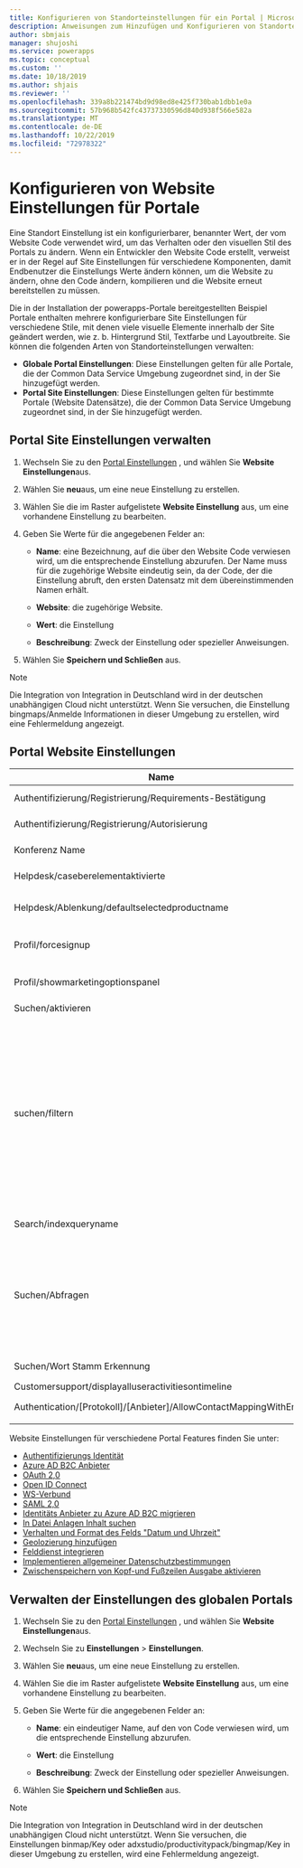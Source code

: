 ```yaml
---
title: Konfigurieren von Standorteinstellungen für ein Portal | MicrosoftDocs
description: Anweisungen zum Hinzufügen und Konfigurieren von Standorteinstellungen für ein Portal und globale Einstellungen für alle Portale in Ihrer Organisation.
author: sbmjais
manager: shujoshi
ms.service: powerapps
ms.topic: conceptual
ms.custom: ''
ms.date: 10/18/2019
ms.author: shjais
ms.reviewer: ''
ms.openlocfilehash: 339a8b221474bd9d98ed8e425f730bab1dbb1e0a
ms.sourcegitcommit: 57b968b542fc43737330596d840d938f566e582a
ms.translationtype: MT
ms.contentlocale: de-DE
ms.lasthandoff: 10/22/2019
ms.locfileid: "72978322"
---
```

# <a name="configure-site-settings-for-portals"></a>Konfigurieren von Website Einstellungen für Portale

Eine Standort Einstellung ist ein konfigurierbarer, benannter Wert, der vom Website Code verwendet wird, um das Verhalten oder den visuellen Stil des Portals zu ändern. Wenn ein Entwickler den Website Code erstellt, verweist er in der Regel auf Site Einstellungen für verschiedene Komponenten, damit Endbenutzer die Einstellungs Werte ändern können, um die Website zu ändern, ohne den Code ändern, kompilieren und die Website erneut bereitstellen zu müssen.

Die in der Installation der powerapps-Portale bereitgestellten Beispiel Portale enthalten mehrere konfigurierbare Site Einstellungen für verschiedene Stile, mit denen viele visuelle Elemente innerhalb der Site geändert werden, wie z. b. Hintergrund Stil, Textfarbe und Layoutbreite.
Sie können die folgenden Arten von Standorteinstellungen verwalten:

- **Globale Portal Einstellungen**: Diese Einstellungen gelten für alle Portale, die der Common Data Service Umgebung zugeordnet sind, in der Sie hinzugefügt werden.
- **Portal Site Einstellungen**: Diese Einstellungen gelten für bestimmte Portale (Website Datensätze), die der Common Data Service Umgebung zugeordnet sind, in der Sie hinzugefügt werden.


## <a name="manage-portal-site-settings"></a>Portal Site Einstellungen verwalten

1. Wechseln Sie zu den [Portal Einstellungen](../manage-existing-portals.md#settings) , und wählen Sie **Website Einstellungen**aus.

2. Wählen Sie **neu**aus, um eine neue Einstellung zu erstellen.

3. Wählen Sie die im Raster aufgelistete **Website Einstellung** aus, um eine vorhandene Einstellung zu bearbeiten.

4. Geben Sie Werte für die angegebenen Felder an: 

    - **Name**: eine Bezeichnung, auf die über den Website Code verwiesen wird, um die entsprechende Einstellung abzurufen. Der Name muss für die zugehörige Website eindeutig sein, da der Code, der die Einstellung abruft, den ersten Datensatz mit dem übereinstimmenden Namen erhält.
    
    - **Website**: die zugehörige Website. 
    
    - **Wert**: die Einstellung
    
    - **Beschreibung**: Zweck der Einstellung oder spezieller Anweisungen.

5. Wählen Sie **Speichern und Schließen** aus.

> [!NOTE] 
> Die Integration von Integration in Deutschland wird in der deutschen unabhängigen Cloud nicht unterstützt. Wenn Sie versuchen, die Einstellung bingmaps/Anmelde Informationen in dieser Umgebung zu erstellen, wird eine Fehlermeldung angezeigt.

## <a name="portal-site-settings"></a>Portal Website Einstellungen

|Name|Value|Beschreibung|
|----|-----|-----------|
|Authentifizierung/Registrierung/Requirements-Bestätigung|Alarm |Der boolesche Wert true aktiviert die e-Mail-Bestätigung und deaktiviert die öffnende Registrierung. Standardwert: false |
|Authentifizierung/Registrierung/Autorisierung|Alarm |Der boolesche Wert true aktiviert das Feature "Einladungscode" und deaktiviert die offene Registrierung. Standardwert: false |
|Konferenz Name|Portale-Konferenz|Der Name eines adx_conference-Datensatzes, der die Konferenz für ein bestimmtes Portal darstellt.|
|Helpdesk/caseberelementaktivierte|Fall|Ein boolescher Wert, der angibt, ob die Berechtigung des Helpdesk-falls aktiviert ist. Standardwert: false|
|Helpdesk/Ablenkung/defaultselectedproductname| |Der Name eines Produktdaten Satzes, bei dem es sich um das in der Dropdown Liste ausgewählte Standardprodukt handelt, wenn mehr als ein Produkt vorhanden ist, bei dem der producttypeer-Code 100000001 entspricht.|
|Profil/forcesignup|Alarm|Ein boolescher Wert, wenn er auf "true" festgelegt ist, zwingt den Benutzer, seine Profilinformationen zu aktualisieren, bevor ihm der Zugriff auf den Inhalt der Website gewährt wird. Standardwert: false|
|Profil/showmarketingoptionspanel|Fall|Ein boolescher Wert, der angibt, ob der Bereich, in dem die Felder aufgelistet werden, angezeigt werden soll, um die Kommunikationseinstellungen für Marketing im Profil anzugeben. Standardwert: false|
|Suchen/aktivieren|Fall|Ein boolescher Wert, der angibt, ob die Suche aktiviert ist.|
|suchen/filtern|Inhalt: adx_webpage; Ereignisse: adx_event, adx_eventschedule;<br>Blogs: adx_blog, adx_blogpost, adx_blogpostcomment;<br>Foren: adx_communityforum, adx_communityforumthread, adx_communityforumpost;<br>Ideen: adx_ideaforum, adx_idea, adx_ideacomment;<br>Probleme: adx_issueforum, adx_issue, adx_issuecomment; Helpdesk: Incident|Eine Auflistung von Filteroptionen für den logischen Such Namen. Wenn Sie hier einen Wert definieren, werden der Site weiten Suche Dropdown Filteroptionen hinzugefügt. Dieser Wert sollte in Form von Name-Wert-Paaren vorliegen, wobei Name und Wert durch einen Doppelpunkt getrennt sind, und Paare, die durch ein Semikolon voneinander getrennt sind.<br>Beispiel: "Foren: adx_communityforum, adx_communityforumthread, adx_communityforumpost; Blogs: adx_blog, adx_blogpost, adx_blogpostcomment ".|
|Search/indexqueryname|Portal Suche|Der Name der von der Portal Suchabfrage verwendeten Systemansicht. Standard: Portal Suche|
|Suchen/Abfragen|\+ (@Query) _title:(@Query) _logicalname: adx_webpage ~ 0.9 ^ 0,2<br> -_logicalname: adx_webfile ~ 0.9 adx_partialurl:(@Query)<br> _logicalname: adx_blogpost ~ 0.9 ^ 0,1-_logicalname: adx_communityforumthread ~ 0.9|Überschreiben Sie die Abfrage für die Suche nach Websites, um zusätzliche Gewichtungen und Filter anzuwenden. @Query ist der von einem Benutzer eingegebene Abfragetext. Lucene-Abfrage Syntax Referenz: [http://lucene.apache.org/core/old_versioned_docs/versions/2_9_1/queryparsersyntax.html](http://lucene.apache.org/core/old_versioned_docs/versions/2_9_1/queryparsersyntax.html)| 
|Suchen/Wort Stamm Erkennung|Englisch|Die Sprache, die vom Wort Stamm Algorithmus der Portal Suche verwendet wird. Standard: Englisch|
|Customersupport/displayalluseractivitiesontimeline|Alarm| |
|Authentication/[Protokoll]/[Anbieter]/AllowContactMappingWithEmail| |Ermöglicht die automatische Zuordnung zu einem Kontaktdaten Satz basierend auf der e-Mail. Klicken Sie [hier](https://docs.microsoft.com/en-us/dynamics365/portals/azure-ad-b2c#allow-auto-association-to-a-contact-record-based-on-email), um weitere Informationen zu erhalten.|
|||

Website Einstellungen für verschiedene Portal Features finden Sie unter:

- [Authentifizierungs Identität](set-authentication-identity.md)
- [Azure AD B2C Anbieter](azure-ad-b2c.md)
- [OAuth 2,0](configure-oauth2-settings.md)
- [Open ID Connect](configure-openid-settings.md)
- [WS-Verbund](configure-ws-federation-settings.md)
- [SAML 2,0](configure-saml2-settings.md)
- [Identitäts Anbieter zu Azure AD B2C migrieren](migrate-identity-providers.md)
- [In Datei Anlagen Inhalt suchen](https://docs.microsoft.com/dynamics365/customer-engagement/portals/search-file-attachment)
- [Verhalten und Format des Felds "Datum und Uhrzeit"](https://docs.microsoft.com/dynamics365/customer-engagement/portals/behavior-format-date-time-field)
- [Geolozierung hinzufügen](https://docs.microsoft.com/dynamics365/customer-engagement/portals/add-geolocation)
- [Felddienst integrieren](https://docs.microsoft.com/dynamics365/customer-engagement/portals/integrate-field-service)
- [Implementieren allgemeiner Datenschutzbestimmungen](https://docs.microsoft.com/dynamics365/customer-engagement/portals/implement-gdpr)
- [Zwischenspeichern von Kopf-und Fußzeilen Ausgabe aktivieren](https://docs.microsoft.com/dynamics365/customer-engagement/portals/enable-header-footer-output-caching)

## <a name="manage-global-portal-settings"></a>Verwalten der Einstellungen des globalen Portals

1. Wechseln Sie zu den [Portal Einstellungen](../manage-existing-portals.md#settings) , und wählen Sie **Website Einstellungen**aus.

2. Wechseln Sie zu **Einstellungen** &gt; **Einstellungen**.

3. Wählen Sie **neu**aus, um eine neue Einstellung zu erstellen.

4. Wählen Sie die im Raster aufgelistete **Website Einstellung** aus, um eine vorhandene Einstellung zu bearbeiten.

5. Geben Sie Werte für die angegebenen Felder an: 

    - **Name**: ein eindeutiger Name, auf den von Code verwiesen wird, um die entsprechende Einstellung abzurufen.

    - **Wert**: die Einstellung

    - **Beschreibung**: Zweck der Einstellung oder spezieller Anweisungen.

6. Wählen Sie **Speichern und Schließen** aus.

> [!NOTE] 
> Die Integration von Integration in Deutschland wird in der deutschen unabhängigen Cloud nicht unterstützt. Wenn Sie versuchen, die Einstellungen binmap/Key oder adxstudio/productivitypack/bingmap/Key in dieser Umgebung zu erstellen, wird eine Fehlermeldung angezeigt.


